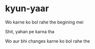 # kyun-yaar
Wo karne ko bol rahe the begining mei

Shit, yahan pe karna tha



Wo aur bhi changes karne ko bol rahe the

